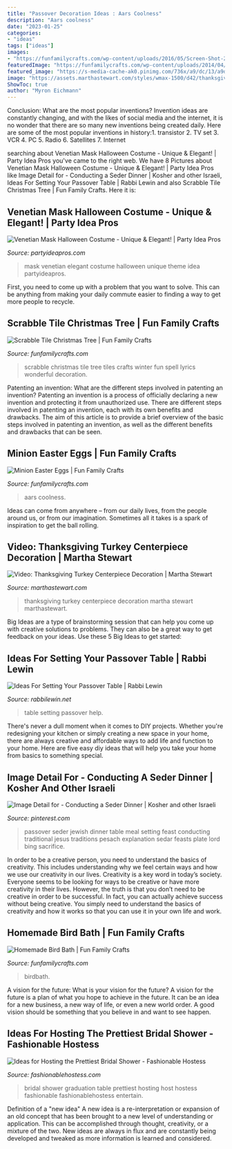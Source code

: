 ```yaml
---
title: "Passover Decoration Ideas : Aars Coolness"
description: "Aars coolness"
date: "2023-01-25"
categories:
- "ideas"
tags: ["ideas"]
images:
- "https://funfamilycrafts.com/wp-content/uploads/2016/05/Screen-Shot-2016-05-04-at-9.14.33-AM.png"
featuredImage: "https://funfamilycrafts.com/wp-content/uploads/2014/04/MinionEggs5.jpg"
featured_image: "https://s-media-cache-ak0.pinimg.com/736x/a9/dc/13/a9dc1349936d679fadf87df05b5c1000.jpg"
image: "https://assets.marthastewart.com/styles/wmax-1500/d42/thanksgiving_turkey_centerpiece_decoration/thanksgiving_turkey_centerpiece_decoration_horiz.jpg?itok=kwvHgxRF"
ShowToc: true
author: "Myron Eichmann"
---
```



Conclusion: What are the most popular inventions?
Invention ideas are constantly changing, and with the likes of social media and the internet, it is no wonder that there are so many new inventions being created daily. Here are some of the most popular inventions in history:1. transistor 2. TV set 3. VCR 4. PC 5. Radio 6. Satellites 7. Internet 
	

		
searching about Venetian Mask Halloween Costume - Unique &amp; Elegant! | Party Idea Pros you've came to the right web. We have 8 Pictures about Venetian Mask Halloween Costume - Unique &amp; Elegant! | Party Idea Pros like Image Detail for - Conducting a Seder Dinner | Kosher and other Israeli, Ideas For Setting Your Passover Table | Rabbi Lewin and also Scrabble Tile Christmas Tree | Fun Family Crafts. Here it is:
		
    
## Venetian Mask Halloween Costume - Unique &amp; Elegant! | Party Idea Pros

<img loading=lazy src="https://partyideapros.com/wp-content/uploads/2012/09/Gorgeous_Mask1.jpg" onerror="this.onerror=null;this.src='https://tse1.mm.bing.net/th?id=OIP.H4ZRjoaYjDAkVJ1OcdygbgHaHa&amp;pid=15.1';" alt="Venetian Mask Halloween Costume - Unique &amp; Elegant! | Party Idea Pros">

_Source: partyideapros.com_

>mask venetian elegant costume halloween unique theme idea partyideapros. 

	

First, you need to come up with a problem that you want to solve. This can be anything from making your daily commute easier to finding a way to get more people to recycle.

    
## Scrabble Tile Christmas Tree | Fun Family Crafts

<img loading=lazy src="https://funfamilycrafts.com/wp-content/uploads/2017/11/259e7f1b14bb33b92074eb15227b8044.jpg" onerror="this.onerror=null;this.src='https://tse4.mm.bing.net/th?id=OIP.KSC7xO7nWgW7t5sSOL72IQHaLF&amp;pid=15.1';" alt="Scrabble Tile Christmas Tree | Fun Family Crafts">

_Source: funfamilycrafts.com_

>scrabble christmas tile tree tiles crafts winter fun spell lyrics wonderful decoration. 

	

Patenting an invention: What are the different steps involved in patenting an invention?
Patenting an invention is a process of officially declaring a new invention and protecting it from unauthorized use. There are different steps involved in patenting an invention, each with its own benefits and drawbacks. The aim of this article is to provide a brief overview of the basic steps involved in patenting an invention, as well as the different benefits and drawbacks that can be seen.

    
## Minion Easter Eggs | Fun Family Crafts

<img loading=lazy src="https://funfamilycrafts.com/wp-content/uploads/2014/04/MinionEggs5.jpg" onerror="this.onerror=null;this.src='https://tse2.mm.bing.net/th?id=OIP.N0WlqF6SZo3lgoqSunnZngHaE8&amp;pid=15.1';" alt="Minion Easter Eggs | Fun Family Crafts">

_Source: funfamilycrafts.com_

>aars coolness. 

	

Ideas can come from anywhere – from our daily lives, from the people around us, or from our imagination. Sometimes all it takes is a spark of inspiration to get the ball rolling.

    
## Video: Thanksgiving Turkey Centerpiece Decoration | Martha Stewart

<img loading=lazy src="https://assets.marthastewart.com/styles/wmax-1500/d42/thanksgiving_turkey_centerpiece_decoration/thanksgiving_turkey_centerpiece_decoration_horiz.jpg?itok=kwvHgxRF" onerror="this.onerror=null;this.src='https://tse1.mm.bing.net/th?id=OIP.p57VSyCJynQ8juAnYVjcGAHaEK&amp;pid=15.1';" alt="Video: Thanksgiving Turkey Centerpiece Decoration | Martha Stewart">

_Source: marthastewart.com_

>thanksgiving turkey centerpiece decoration martha stewart marthastewart. 

	

Big Ideas are a type of brainstorming session that can help you come up with creative solutions to problems. They can also be a great way to get feedback on your ideas. Use these 5 Big Ideas to get started: 

    
## Ideas For Setting Your Passover Table | Rabbi Lewin

<img loading=lazy src="https://www.rabbilewin.net/wp-content/uploads/2019/04/pesach-table-setting-768x1024.jpg" onerror="this.onerror=null;this.src='https://tse1.mm.bing.net/th?id=OIP.LCG6dQ3ynIjqPy_Kdl2dEQHaJ4&amp;pid=15.1';" alt="Ideas For Setting Your Passover Table | Rabbi Lewin">

_Source: rabbilewin.net_

>table setting passover help. 

	

There's never a dull moment when it comes to DIY projects. Whether you're redesigning your kitchen or simply creating a new space in your home, there are always creative and affordable ways to add life and function to your home. Here are five easy diy ideas that will help you take your home from basics to something special.

    
## Image Detail For - Conducting A Seder Dinner | Kosher And Other Israeli

<img loading=lazy src="https://s-media-cache-ak0.pinimg.com/736x/a9/dc/13/a9dc1349936d679fadf87df05b5c1000.jpg" onerror="this.onerror=null;this.src='https://tse4.mm.bing.net/th?id=OIP.FlzmXAkou_1LbT9NDjFXVgHaFf&amp;pid=15.1';" alt="Image Detail for - Conducting a Seder Dinner | Kosher and other Israeli">

_Source: pinterest.com_

>passover seder jewish dinner table meal setting feast conducting traditional jesus traditions pesach explanation sedar feasts plate lord bing sacrifice. 

	

In order to be a creative person, you need to understand the basics of creativity. This includes understanding why we feel certain ways and how we use our creativity in our lives.
Creativity is a key word in today’s society. Everyone seems to be looking for ways to be creative or have more creativity in their lives. However, the truth is that you don’t need to be creative in order to be successful. In fact, you can actually achieve success without being creative. You simply need to understand the basics of creativity and how it works so that you can use it in your own life and work.

    
## Homemade Bird Bath | Fun Family Crafts

<img loading=lazy src="https://funfamilycrafts.com/wp-content/uploads/2016/05/Screen-Shot-2016-05-04-at-9.14.33-AM.png" onerror="this.onerror=null;this.src='https://tse3.mm.bing.net/th?id=OIP.oWre3IJr1OnDZOKEevaSTgHaIX&amp;pid=15.1';" alt="Homemade Bird Bath | Fun Family Crafts">

_Source: funfamilycrafts.com_

>birdbath. 

	

A vision for the future: What is your vision for the future?
A vision for the future is a plan of what you hope to achieve in the future. It can be an idea for a new business, a new way of life, or even a new world order. A good vision should be something that you believe in and want to see happen.

    
## Ideas For Hosting The Prettiest Bridal Shower - Fashionable Hostess

<img loading=lazy src="http://fashionablehostess.com/wp-content/uploads/2017/05/Bridal-Party-ideas6.jpg" onerror="this.onerror=null;this.src='https://tse1.mm.bing.net/th?id=OIP.1rgft64I2XPc1be9S6sNvAHaLH&amp;pid=15.1';" alt="Ideas for Hosting the Prettiest Bridal Shower - Fashionable Hostess">

_Source: fashionablehostess.com_

>bridal shower graduation table prettiest hosting host hostess fashionable fashionablehostess entertain. 

	

Definition of a "new idea"
A new idea is a re-interpretation or expansion of an old concept that has been brought to a new level of understanding or application. This can be accomplished through thought, creativity, or a mixture of the two. New ideas are always in flux and are constantly being developed and tweaked as more information is learned and considered.

